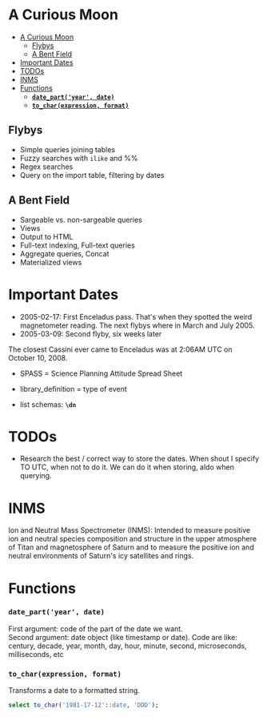 # A Curious Moon

- [A Curious Moon](#a-curious-moon)
  - [Flybys](#flybys)
  - [A Bent Field](#a-bent-field)
- [Important Dates](#important-dates)
- [TODOs](#todos)
- [INMS](#inms)
- [Functions](#functions)
    - [**`date_part('year', date)`**](#date_partyear-date)
    - [**`to_char(expression, format)`**](#to_charexpression-format)

## Flybys

- Simple queries joining tables
- Fuzzy searches with `ilike` and %%
- Regex searches
- Query on the import table, filtering by dates

## A Bent Field

- Sargeable vs. non-sargeable queries
- Views
- Output to HTML
- Full-text indexing, Full-text queries
- Aggregate queries, Concat
- Materialized views

# Important Dates

- 2005-02-17: First Enceladus pass. That's when they spotted the weird magnetometer reading. The next flybys where in March and July 2005.
- 2005-03-09: Second flyby, six weeks later

The closest Cassini ever came to Enceladus was at 2:06AM UTC on October 10, 2008.

- SPASS = Science Planning Attitude Spread Sheet
- library_definition = type of event

- list schemas: **`\dn`**


# TODOs
- Research the best / correct way to store the dates. When shout I specify TO UTC, when not to do it. We can do it when storing, aldo when querying.

# INMS
Ion and Neutral Mass Spectrometer (INMS): Intended to measure positive ion and neutral species composition and structure in the upper atmosphere of Titan and magnetosphere of Saturn and to measure the positive ion and neutral environments of Saturn's icy satellites and rings.

# Functions

### **`date_part('year', date)`**
First argument: code of the part of the date we want.  
Second argument: date object (like timestamp or date).
Code are like: century, decade, year, month, day, hour, minute, second, microseconds, milliseconds, etc

###  **`to_char(expression, format)`**
Transforms a date to a formatted string.
``` sql
select to_char('1981-17-12'::date, 'DDD');
```
